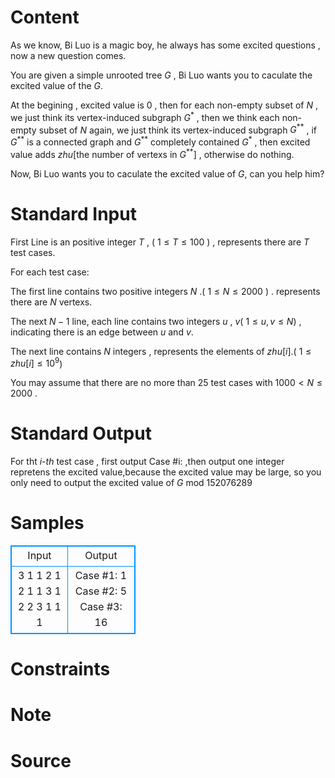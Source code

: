 
# Content

As we know, Bi Luo is a magic boy, he always has some excited questions , now a new question comes.

You are given a simple unrooted tree $G$ , Bi Luo wants you to caculate the excited value of the $G$.

At the begining , excited value is $0$ ,  then for each non-empty subset of $N$ , we just think its vertex-induced subgraph $G^{\ast}$ , then we think each non-empty subset of $N$ again, we just think its vertex-induced subgraph $G^{\ast\ast}$ , if $G^{\ast\ast}$ is a connected graph and $G^{\ast\ast}$ completely contained $G^{\ast}$ , then excited value adds $zhu$[the number of vertexs in $G^{\ast\ast}$] , otherwise do nothing.

Now, Bi Luo wants you to caculate the excited value of $G$, can you help him?

# Standard Input

First Line is an positive integer $T$ , ( $1 \leq T \leq 100$ ) , represents there are $T$ test cases.

For each test case: 

The first line contains two positive integers $N$ .( $1 \leq N\leq 2000$  ) . represents there are $N$ vertexs.

The next $N-1$ line, each line contains two integers $u$ , $v$( $1 \leq u , v  \leq N$) , indicating there is an edge between $u$ and $v$.

The next line contains $N$ integers , represents the elements of $zhu[i]$.( $1 \leq zhu[i]  \leq 10^9$) 

You may assume that there are no more than $25$ test cases with $1000 < N  \leq 2000$ .

# Standard Output

For tht $i$-$th$ test case , first output Case #i:  ,then output one integer repretens the excited value,because the excited value may be large, so you only need to output the excited value of $G$ mod $152076289$

# Samples

<style>
        table,table tr th, table tr td { border:1px solid #0094ff; }
        table { width: 200px; min-height: 25px; line-height: 25px; text-align: center; border-collapse: collapse;}   
    </style>
<table>
	<tr>
		<td>Input</td>
		<td>Output</td>
	</tr>
<tr><td>3
1
1
2
1 2
1 1
3
1 2
2 3
1 1 1</td><td>Case #1: 1
Case #2: 5
Case #3: 16
</td></tr></table>


# Constraints



# Note



# Source



